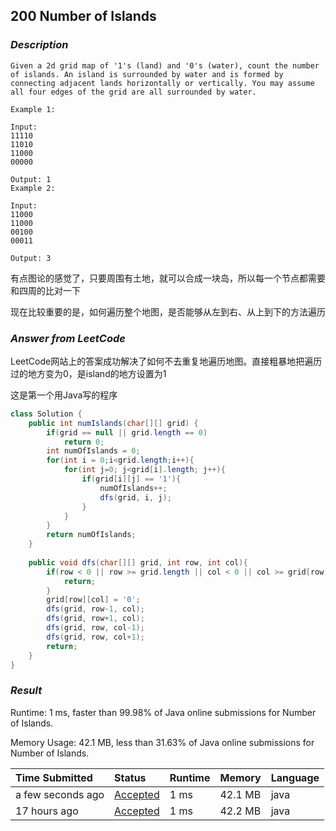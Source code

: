 ## 200 Number of Islands

### *Description*

```
Given a 2d grid map of '1's (land) and '0's (water), count the number of islands. An island is surrounded by water and is formed by connecting adjacent lands horizontally or vertically. You may assume all four edges of the grid are all surrounded by water.

Example 1:

Input:
11110
11010
11000
00000

Output: 1
Example 2:

Input:
11000
11000
00100
00011

Output: 3
```



有点图论的感觉了，只要周围有土地，就可以合成一块岛，所以每一个节点都需要和四周的比对一下

现在比较重要的是，如何遍历整个地图，是否能够从左到右、从上到下的方法遍历



### *Answer from LeetCode*

LeetCode网站上的答案成功解决了如何不去重复地遍历地图。直接粗暴地把遍历过的地方变为0，是island的地方设置为1

这是第一个用Java写的程序

```java
class Solution {
    public int numIslands(char[][] grid) {
        if(grid == null || grid.length == 0)
            return 0;
        int numOfIslands = 0;
        for(int i = 0;i<grid.length;i++){
            for(int j=0; j<grid[i].length; j++){
                if(grid[i][j] == '1'){
                    numOfIslands++;
                    dfs(grid, i, j);
                }
            }
        }
        return numOfIslands;
    }
    
    public void dfs(char[][] grid, int row, int col){
        if(row < 0 || row >= grid.length || col < 0 || col >= grid[row].length || grid[row][col] == '0'){
            return;
        }
        grid[row][col] = '0';
        dfs(grid, row-1, col);
        dfs(grid, row+1, col);
        dfs(grid, row, col-1);
        dfs(grid, row, col+1);
        return;
    }
}
```



### *Result*

Runtime: 1 ms, faster than 99.98% of Java online submissions for Number of Islands.

Memory Usage: 42.1 MB, less than 31.63% of Java online submissions for Number of Islands.

| Time Submitted    | Status                                                       | Runtime | Memory  | Language |
| :---------------- | :----------------------------------------------------------- | :------ | :------ | :------- |
| a few seconds ago | [Accepted](https://leetcode.com/submissions/detail/312285329/) | 1 ms    | 42.1 MB | java     |
| 17 hours ago      | [Accepted](https://leetcode.com/submissions/detail/312099787/) | 1 ms    | 42.2 MB | java     |